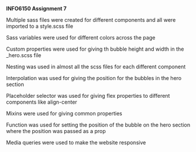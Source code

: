 **INFO6150 Assignment 7**

Multiple sass files were created for different components and all were imported to a style.scss file

Sass variables were used for different colors across the page

Custom properties were used for giving th bubble height and width in the \_hero.scss file

Nesting was used in almost all the scss files for each different component

Interpolation was used for giving the position for the bubbles in the hero section

Placeholder selector was used for giving flex properties to different components like align-center

Mixins were used for giving common properties

Function was used for setting the position of the bubble on the hero section where the position was passed as a prop

Media queries were used to make the website responsive
